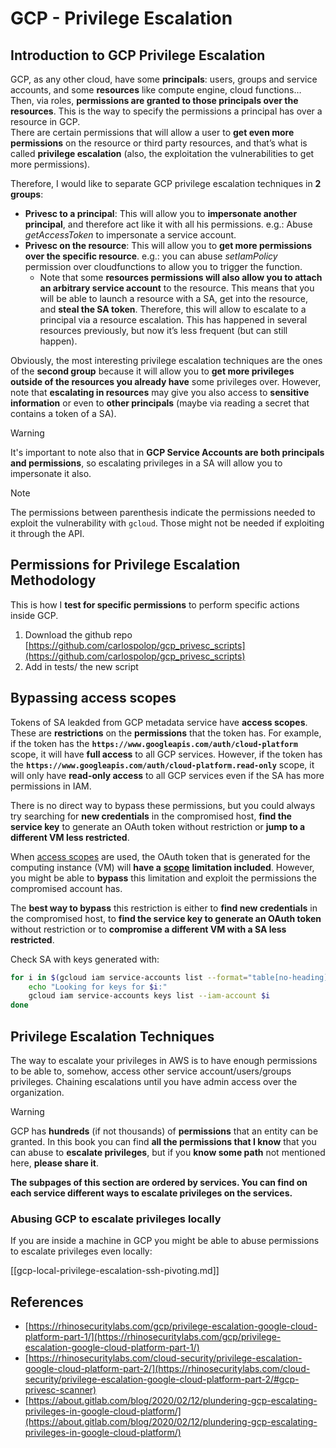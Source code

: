 # GCP - Privilege Escalation

## Introduction to GCP Privilege Escalation [](#introduction-to-gcp-privilege-escalation)

GCP, as any other cloud, have some **principals**: users, groups and service accounts, and some **resources** like compute engine, cloud functions…\
Then, via roles, **permissions are granted to those principals over the resources**. This is the way to specify the permissions a principal has over a resource in GCP.\
There are certain permissions that will allow a user to **get even more permissions** on the resource or third party resources, and that’s what is called **privilege escalation** (also, the exploitation the vulnerabilities to get more permissions).

Therefore, I would like to separate GCP privilege escalation techniques in **2 groups**:

- **Privesc to a principal**: This will allow you to **impersonate another principal**, and therefore act like it with all his permissions. e.g.: Abuse _getAccessToken_ to impersonate a service account.
- **Privesc on the resource**: This will allow you to **get more permissions over the specific resource**. e.g.: you can abuse _setIamPolicy_ permission over cloudfunctions to allow you to trigger the function.
  - Note that some **resources permissions will also allow you to attach an arbitrary service account** to the resource. This means that you will be able to launch a resource with a SA, get into the resource, and **steal the SA token**. Therefore, this will allow to escalate to a principal via a resource escalation. This has happened in several resources previously, but now it’s less frequent (but can still happen).

Obviously, the most interesting privilege escalation techniques are the ones of the **second group** because it will allow you to **get more privileges outside of the resources you already have** some privileges over. However, note that **escalating in resources** may give you also access to **sensitive information** or even to **other principals** (maybe via reading a secret that contains a token of a SA).

> [!WARNING]
> It's important to note also that in **GCP Service Accounts are both principals and permissions**, so escalating privileges in a SA will allow you to impersonate it also.

> [!NOTE]
> The permissions between parenthesis indicate the permissions needed to exploit the vulnerability with `gcloud`. Those might not be needed if exploiting it through the API.

## Permissions for Privilege Escalation Methodology

This is how I **test for specific permissions** to perform specific actions inside GCP.

1. Download the github repo [https://github.com/carlospolop/gcp_privesc_scripts](https://github.com/carlospolop/gcp_privesc_scripts)
2. Add in tests/ the new script

## Bypassing access scopes [](#bypassing-access-scopes)

Tokens of SA leakded from GCP metadata service have **access scopes**. These are **restrictions** on the **permissions** that the token has. For example, if the token has the **`https://www.googleapis.com/auth/cloud-platform`** scope, it will have **full access** to all GCP services. However, if the token has the **`https://www.googleapis.com/auth/cloud-platform.read-only`** scope, it will only have **read-only access** to all GCP services even if the SA has more permissions in IAM.

There is no direct way to bypass these permissions, but you could always try searching for **new credentials** in the compromised host, **find the service key** to generate an OAuth token without restriction or **jump to a different VM less restricted**.

When [access scopes](https://cloud.google.com/compute/docs/access/service-accounts#accesscopesiam) are used, the OAuth token that is generated for the computing instance (VM) will **have a** [**scope**](https://oauth.net/2/scope/) **limitation included**. However, you might be able to **bypass** this limitation and exploit the permissions the compromised account has.

The **best way to bypass** this restriction is either to **find new credentials** in the compromised host, to **find the service key to generate an OAuth token** without restriction or to **compromise a different VM with a SA less restricted**.

Check SA with keys generated with:

```bash
for i in $(gcloud iam service-accounts list --format="table[no-heading](email)"); do
    echo "Looking for keys for $i:"
    gcloud iam service-accounts keys list --iam-account $i
done
```

## Privilege Escalation Techniques

The way to escalate your privileges in AWS is to have enough permissions to be able to, somehow, access other service account/users/groups privileges. Chaining escalations until you have admin access over the organization.

> [!WARNING]
> GCP has **hundreds** (if not thousands) of **permissions** that an entity can be granted. In this book you can find **all the permissions that I know** that you can abuse to **escalate privileges**, but if you **know some path** not mentioned here, **please share it**.

**The subpages of this section are ordered by services. You can find on each service different ways to escalate privileges on the services.**

### Abusing GCP to escalate privileges locally

If you are inside a machine in GCP you might be able to abuse permissions to escalate privileges even locally:

[[gcp-local-privilege-escalation-ssh-pivoting.md]]

## References

- [https://rhinosecuritylabs.com/gcp/privilege-escalation-google-cloud-platform-part-1/](https://rhinosecuritylabs.com/gcp/privilege-escalation-google-cloud-platform-part-1/)
- [https://rhinosecuritylabs.com/cloud-security/privilege-escalation-google-cloud-platform-part-2/](https://rhinosecuritylabs.com/cloud-security/privilege-escalation-google-cloud-platform-part-2/#gcp-privesc-scanner)
- [https://about.gitlab.com/blog/2020/02/12/plundering-gcp-escalating-privileges-in-google-cloud-platform/](https://about.gitlab.com/blog/2020/02/12/plundering-gcp-escalating-privileges-in-google-cloud-platform/)


